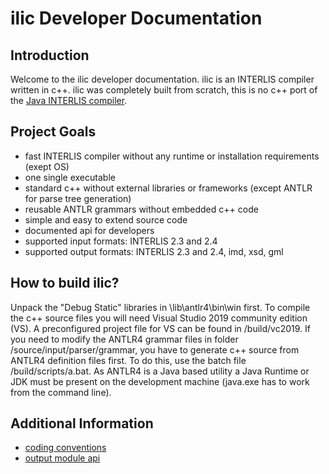 # ilic Developer Documentation

## Introduction
Welcome to the ilic developer documentation. ilic is an INTERLIS compiler written in c++. 
ilic was completely built from scratch, this is no c++ port of the 
[Java INTERLIS compiler](https://github.com/claeis/ili2c).

## Project Goals
+ fast INTERLIS compiler without any runtime or installation requirements (exept OS)
+ one single executable
+ standard c++ without external libraries or frameworks (except ANTLR for parse tree generation)
+ reusable ANTLR grammars without embedded c++ code
+ simple and easy to extend source code
+ documented api for developers
+ supported input formats: INTERLIS 2.3 and 2.4
+ supported output formats: INTERLIS 2.3 and 2.4, imd, xsd, gml

## How to build ilic?
Unpack the "Debug Static" libraries in \lib\antlr4\bin\win first. To compile the c++ source files 
you will need Visual Studio 2019 community edition (VS). A preconfigured project file for VS 
can be found in /build/vc2019. If you need to modify the ANTLR4 grammar files in folder 
/source/input/parser/grammar, you have to generate c++ source from ANTLR4 definition files 
first. To do this, use the batch file /build/scripts/a.bat. As ANTLR4 is a Java based utility 
a Java Runtime or JDK must be present on the development machine (java.exe has to 
work from the command line).

## Additional Information
+ [coding conventions](./codingconventions.md)
+ [output module api](./output_api.md)
